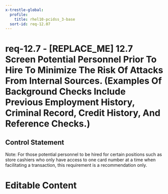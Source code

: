 ```yaml
---
x-trestle-global:
  profile:
    title: rhel10-pcidss_3-base
  sort-id: req-12.07
---
```


# req-12.7 - \[REPLACE_ME\] 12.7 Screen Potential Personnel Prior To Hire To Minimize The Risk Of Attacks From Internal Sources. (Examples Of Background Checks Include Previous Employment History, Criminal Record, Credit History, And Reference Checks.)

## Control Statement

Note: For those potential personnel to be hired for certain positions such as store cashiers who only have access to one card number at a time when facilitating a transaction, this requirement is a recommendation only.

# Editable Content

<!-- Make additions and edits below -->
<!-- The above represents the contents of the control as received by the profile, prior to additions. -->
<!-- If the profile makes additions to the control, they will appear below. -->
<!-- The above markdown may not be edited but you may edit the content below, and/or introduce new additions to be made by the profile. -->
<!-- If there is a yaml header at the top, parameter values may be edited. Use --set-parameters to incorporate the changes during assembly. -->
<!-- The content here will then replace what is in the profile for this control, after running profile-assemble. -->
<!-- The current profile has no added parts for this control, but you may add new ones here. -->
<!-- Each addition must have a heading either of the form ## Control my_addition_name -->
<!-- or ## Part a. (where the a. refers to one of the control statement labels.) -->
<!-- "## Control" parts are new parts added after the statement part. -->
<!-- "## Part" parts are new parts added into the top-level statement part with that label. -->
<!-- Subparts may be added with nested hash levels of the form ### My Subpart Name -->
<!-- underneath the parent ## Control or ## Part being added -->
<!-- See https://oscal-compass.github.io/compliance-trestle/tutorials/ssp_profile_catalog_authoring/ssp_profile_catalog_authoring for guidance. -->
